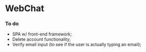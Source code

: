 # WebChat

### To do

* SPA w/ front-end framework;
* Delete account functionality;
* Verify email input (to see if the user is actually typing an email);
